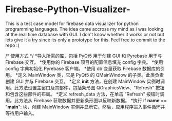 # Firebase-Python-Visualizer-
This is a test case model for firebase data visualizer for python programming languages. The idea came accross my mind as i was looking at the real time database with GUI. I don't know whether it works or not but lets give it a try since its only a prototype for this. Feel free to commit to the repo :)

/* 使用方式 */
*导入所需的库，包括 PyQt5 用于创建 GUI 和 Pyrebase 用于与 Firebase 交互。
*使用你的 Firebase 项目的配置信息填充 config 字典。
*使用 config 字典初始化 Pyrebase 客户端。
*使用 db 变量获取 Firebase 数据库的引用。
*定义 MainWindow 类，它是 PyQt5 的 QMainWindow 的子类。此类负责创建 GUI 并与 Firebase 交互。
*定义 __init__ 方法，在创建 MainWindow 实例时调用。此方法设置主窗口及其部件，包括条形图 QGraphicsView、"Refresh" 按钮和包含这些部件的布局。
*定义 refresh_data 方法，在单击 "Refresh" 按钮时调用。此方法从 Firebase 获取数据并更新条形图以反映新数据。
*执行 if __name__ == "__main__": 块，创建 MainWindow 实例并显示它。然后，应用程序进入事件循环并等待用户输入。
